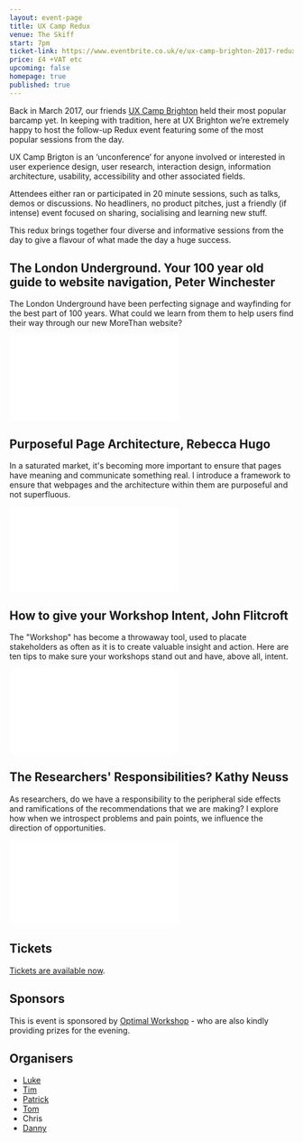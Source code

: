 ```yaml
---
layout: event-page
title: UX Camp Redux
venue: The Skiff
start: 7pm
ticket-link: https://www.eventbrite.co.uk/e/ux-camp-brighton-2017-redux-tickets-33938435775
price: £4 +VAT etc
upcoming: false
homepage: true
published: true
---
```


Back in March 2017, our friends [UX Camp Brighton](https://www.uxcampbrighton.org/) held their most popular barcamp yet. In keeping with tradition, here at UX Brighton we’re extremely happy to host the follow-up Redux event featuring some of the most popular sessions from the day.

UX Camp Brigton is an ‘unconference’ for anyone involved or interested in user experience design, user research, interaction design, information architecture, usability, accessibility and other associated fields.

Attendees either ran or participated in 20 minute sessions, such as talks, demos or discussions. No headliners, no product pitches, just a friendly (if intense) event focused on sharing, socialising and learning new stuff.

This redux brings together four diverse and informative sessions from the day to give a flavour of what made the day a huge success.

## The London Underground. Your 100 year old guide to website navigation, Peter Winchester

The London Underground have been perfecting signage and wayfinding for the best part of 100 years. What could we learn from them to help users find their way through our new MoreThan website?

<div class="responsive-height-limiter"><div class="embed-container vga"><iframe src="//www.slideshare.net/slideshow/embed_code/key/1Lq7JhTGuxgTKg" frameborder="0" scrolling="no" allowfullscreen></iframe></div></div>

## Purposeful Page Architecture, Rebecca Hugo

In a saturated market, it's becoming more important to ensure that pages have meaning and communicate something real. I introduce a framework to ensure that webpages and the architecture within them are purposeful and not superfluous.

<div class="responsive-height-limiter"><div class="embed-container vga"><iframe src="//www.slideshare.net/slideshow/embed_code/key/zBar9aSDSVgMxD" frameborder="0" scrolling="no" allowfullscreen></iframe></div></div>

## How to give your Workshop Intent, John Flitcroft

The "Workshop" has become a throwaway tool, used to placate stakeholders as often as it is to create valuable insight and action. Here are ten tips to make sure your workshops stand out and have, above all, intent.

<div class="responsive-height-limiter"><div class="embed-container vga"><iframe src="//www.slideshare.net/slideshow/embed_code/key/3NYyabTD8bl3V8" frameborder="0" scrolling="no" allowfullscreen></iframe></div></div>

## The Researchers' Responsibilities? Kathy Neuss

As researchers, do we have a responsibility to the peripheral side effects and ramifications of the recommendations that we are making? I explore how when we introspect problems and pain points, we influence the direction of opportunities.

<div class="responsive-height-limiter"><div class="embed-container vga"><iframe src="//www.slideshare.net/slideshow/embed_code/key/sA5cTkMhIK6iXy" frameborder="0" scrolling="no" allowfullscreen></iframe></div></div>

## Tickets

<a href="https://www.eventbrite.co.uk/e/ux-camp-brighton-2017-redux-tickets-33938435775">Tickets are available now</a>.

## Sponsors

This is event is sponsored by <a href="https://www.optimalworkshop.com/">Optimal Workshop</a> - who are also kindly providing prizes for the evening.

## Organisers

- <a href="http://uxbrighton.org.uk/about/#luke">Luke</a>
- <a href="http://uxbrighton.org.uk/about/#tim">Tim</a>
- <a href="http://uxbrighton.org.uk/about/#patrick">Patrick</a>
- <a href="http://uxbrighton.org.uk/about/#tom">Tom</a>
- Chris
- <a href="http://uxbrighton.org.uk/about/#danny">Danny</a>
